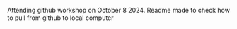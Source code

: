 Attending github workshop on October 8 2024. 
Readme made to check how to pull from github to local computer
